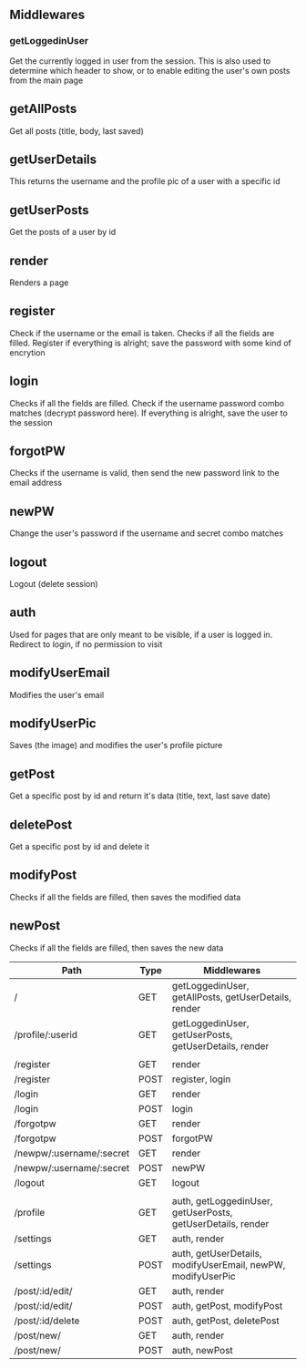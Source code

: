 ## Middlewares

### getLoggedinUser
Get the currently logged in user from the session. This is also used to determine which header to show, or to enable editing the user's own posts from the main page

## getAllPosts
Get all posts (title, body, last saved)

## getUserDetails
This returns the username and the profile pic of a user with a specific id

## getUserPosts
Get the posts of a user by id

## render
Renders a page

## register
Check if the username or the email is taken. Checks if all the fields are filled. Register if everything is alright; save the password with some kind of encrytion

## login
Checks if all the fields are filled. Check if the username password combo matches (decrypt password here). If everything is alright, save the user to the session

## forgotPW
Checks if the username is valid, then send the new password link to the email address

## newPW
Change the user's password if the username and secret combo matches

## logout
Logout (delete session)

## auth
Used for pages that are only meant to be visible, if a user is logged in. Redirect to login, if no permission to visit

## modifyUserEmail
Modifies the user's email

## modifyUserPic
Saves (the image) and modifies the user's profile picture

## getPost
Get a specific post by id and return it's data (title, text, last save date)

## deletePost
Get a specific post by id and delete it

## modifyPost
Checks if all the fields are filled, then saves the modified data

## newPost
Checks if all the fields are filled, then saves the new data

| Path | Type | Middlewares |
| - | - | - |
| / | GET | getLoggedinUser, getAllPosts, getUserDetails, render |
| /profile/:userid | GET | getLoggedinUser, getUserPosts, getUserDetails, render |
|  |  |  |
| /register | GET | render |
| /register | POST | register, login |
| /login | GET | render |
| /login | POST | login |
| /forgotpw | GET | render | 
| /forgotpw | POST | forgotPW | 
| /newpw/:username/:secret | GET | render |
| /newpw/:username/:secret | POST | newPW |
| /logout | GET | logout |
|  |  |  |
| /profile | GET | auth, getLoggedinUser, getUserPosts, getUserDetails, render |
| /settings | GET | auth, render |
| /settings | POST | auth, getUserDetails, modifyUserEmail, newPW, modifyUserPic |
| /post/:id/edit/ | GET | auth, render |
| /post/:id/edit/ | POST | auth, getPost, modifyPost |
| /post/:id/delete | POST | auth, getPost, deletePost |
| /post/new/ | GET | auth, render |
| /post/new/ | POST | auth, newPost |
